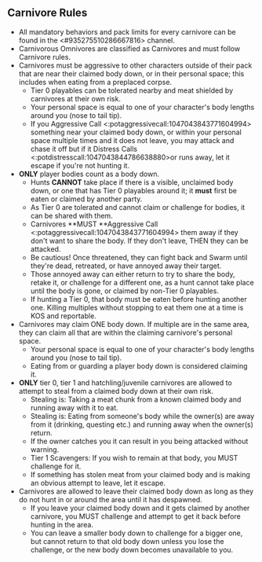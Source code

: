 ## Carnivore Rules

- All mandatory behaviors and pack limits for every carnivore can be found in the <#935275510286667816> channel.
- Carnivorous Omnivores are classified as Carnivores and must follow Carnivore rules. 
- Carnivores must be aggressive to other characters outside of their pack that are near their claimed body down, or in their personal space; this includes when eating from a preplaced corpse.
    - Tier 0 playables can be tolerated nearby and meat shielded by carnivores at their own risk. 
    - Your personal space is equal to one of your character's body lengths around you (nose to tail tip). 
    - If you Aggressive Call <:potaggressivecall:1047043843771604994> something near your claimed body down, or within your personal space multiple times and it does not leave, you may attack and chase it off but if it Distress Calls <:potdistresscall:1047043844786638880>or runs away, let it escape if you're not hunting it.
- **ONLY** player bodies count as a body down.
    - Hunts **CANNOT** take place if there is a visible, unclaimed body down, or one that has Tier 0 playables around it; it **must** first be eaten or claimed by another party.
    - As Tier 0 are tolerated and cannot claim or challenge for bodies, it can be shared with them.
    - Carnivores **MUST **Aggressive Call <:potaggressivecall:1047043843771604994>﻿ them away if they don't want to share the body. If they don't leave, THEN they can be attacked. 
    - Be cautious! Once threatened, they can fight back and Swarm until they're dead, retreated, or have annoyed away their target.
    - Those annoyed away can either return to try to share the body, retake it, or challenge for a different one, as a hunt cannot take place until the body is gone, or claimed by non-Tier 0 playables. 
    - If hunting a Tier 0, that body must be eaten before hunting another one. Killing multiples without stopping to eat them one at a time is KOS and reportable.
- Carnivores may claim ONE body down. If multiple are in the same area, they can claim all that are within the claiming carnivore's personal space.
    - Your personal space is equal to one of your character's body lengths around you (nose to tail tip). 
    - Eating from or guarding a player body down is considered claiming it.
- **ONLY** tier 0, tier 1 and hatchling/juvenile carnivores are allowed to attempt to steal from a claimed body down at their own risk.
    - Stealing is: Taking a meat chunk from a known claimed body and running away with it to eat. 
    - Stealing is: Eating from someone's body while the owner(s) are away from it (drinking, questing etc.) and running away when the owner(s) return.
    - If the owner catches you it can result in you being attacked without warning.
    - Tier 1 Scavengers: If you wish to remain at that body, you MUST challenge for it. 
    - If something has stolen meat from your claimed body and is making an obvious attempt to leave, let it escape.
- Carnivores are allowed to leave their claimed body down as long as they do not hunt in or around the area until it has despawned.
    - If you leave your claimed body down and it gets claimed by another carnivore, you MUST challenge and attempt to get it back before hunting in the area.
    - You can leave a smaller body down to challenge for a bigger one, but cannot return to that old body down unless you lose the challenge, or the new body down becomes unavailable to you.